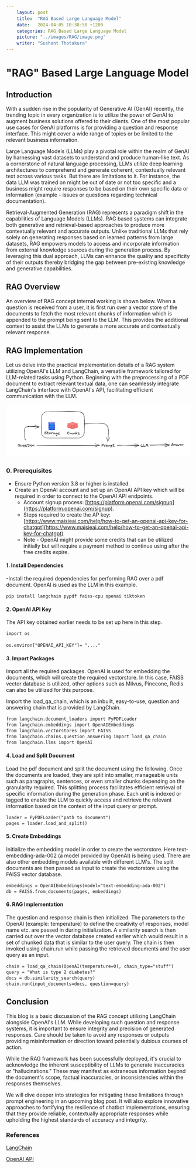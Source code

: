 ```yaml
---
    layout: post
    title:  "RAG Based Large Language Model"
    date:   2024-04-05 10:38:50 +1200
    categories: RAG Based Large Language Model
    picture: "../images/RAG/image.png"
    writer: "Sushant Thotakura"
---
```


# "RAG" Based Large Language Model

## Introduction

With a sudden rise in the popularity of Generative AI (GenAI) recently, the trending topic in every organization is to utilize the power of GenAI to augment business solutions offered to their clients. One of the most popular use cases for GenAI platforms is for providing a question and response interface. This might cover a wide range of topics or be limited to the relevant business information.

Large Language Models (LLMs) play a pivotal role within the realm of GenAI by harnessing vast datasets to understand and produce human-like text. As a cornerstone of natural language processing, LLMs utilize deep learning architectures to comprehend and generate coherent, contextually relevant text across various tasks. But there are limitations to it. For instance, the data LLM was trained on might be out of date or not too specific and a business might require responses to be based on their own specific data or information (example - issues or questions regarding technical documentation).

Retrieval-Augmented Generation (RAG) represents a paradigm shift in the capabilities of Language Models (LLMs). RAG based systems can integrate both generative and retrieval-based approaches to produce more contextually relevant and accurate outputs. Unlike traditional LLMs that rely solely on generating responses based on learned patterns from large datasets, RAG empowers models to access and incorporate information from external knowledge sources during the generation process. By leveraging this dual approach, LLMs can enhance the quality and specificity of their outputs thereby bridging the gap between pre-existing knowledge and generative capabilities.

## RAG Overview

An overview of RAG concept internal working is shown below. When a question is received from a user, it is first run over a vector store of the documents to fetch the most relevant chunks of information which is appended to the prompt being sent to the LLM. This provides the additional context to assist the LLMs to generate a more accurate and contextually relevant response.

## RAG Implementation

Let us delve into the practical implementation details of a RAG system utilizing OpenAI's LLM and LangChain, a versatile framework tailored for LLM-related tasks using Python. Beginning with the preprocessing of a PDF document to extract relevant textual data, one can seamlessly integrate LangChain's interface with OpenAI's API, facilitating efficient communication with the LLM.

![Alt text](../images/RAG/image.png "RAG")

### 0. Prerequisites

- Ensure Python version 3.8 or higher is installed.
- Create an OpenAI account and set up an OpenAI API key which will be required in order to connect to the OpenAI API endpoints.
  - Account signup process: [https://platform.openai.com/signup](https://platform.openai.com/signup).
  - Steps required to create the AP key: [https://www.maisieai.com/help/how-to-get-an-openai-api-key-for-chatgpt](https://www.maisieai.com/help/how-to-get-an-openai-api-key-for-chatgpt)
  - Note - OpenAI might provide some credits that can be utilized initially but will require a payment method to continue using after the free credits expire.

#### 1. Install Dependencies

-Install the required dependencies for performing RAG over a pdf document. OpenAI is used as the LLM in this example.

```
pip install langchain pypdf faiss-cpu openai tiktoken
```

#### 2. OpenAI API Key

The API key obtained earlier needs to be set up here in this step.

```
import os

os.environ["OPENAI_API_KEY"]= "...."
```

#### 3. Import Packages

Import all the required packages. OpenAI is used for embedding the documents, which will create the required vectorstore. In this case, FAISS vector database is utilized, other options such as Milvus, Pinecone, Redis can also be utilized for this purpose.

Import the load_qa_chain, which is an inbuilt, easy-to-use, question and answering chain that is provided by LangChain.

```
from langchain.document_loaders import PyPDFLoader
from langchain.embeddings import OpenAIEmbeddings
from langchain.vectorstores import FAISS
from langchain.chains.question_answering import load_qa_chain
from langchain.llms import OpenAI
```

#### 4. Load and Split Document

Load the pdf document and split the document using the following. Once the documents are loaded, they are split into smaller, manageable units such as paragraphs, sentences, or even smaller chunks depending on the granularity required. This splitting process facilitates efficient retrieval of specific information during the generation phase. Each unit is indexed or tagged to enable the LLM to quickly access and retrieve the relevant information based on the context of the input query or prompt.

```
loader = PyPDFLoader("path to document")
pages = loader.load_and_split()
```

#### 5. Create Embeddings

Initialize the embedding model in order to create the vectorstore. Here text-embedding-ada-002 (a model provided by OpenAI) is being used. There are also other embedding models available with different LLM's. The split documents are then passed as input to create the vectorstore using the FAISS vector database.

```
embeddings = OpenAIEmbeddings(model="text-embedding-ada-002")
db = FAISS.from_documents(pages, embeddings)
```

#### 6. RAG Implementation

The question and response chain is then initialized. The parameters to the OpenAI (example: temperature) to define the creativity of responses, model name etc. are passed in during initialization. A similarity search is then carried out over the vector database created earlier which would result in a set of chunked data that is similar to the user query. The chain is then invoked using chain.run while passing the retrieved documents and the user query as an input.

```
chain = load_qa_chain(OpenAI(temperature=0), chain_type="stuff")
query = "What is type 2 diabetes?"
docs = db.similarity_search(query)
chain.run(input_documents=docs, question=query)
```

## Conclusion

This blog is a basic discussion of the RAG concept utilizing LangChain alongside OpenAI's LLM. While developing such question and response systems, it is important to ensure integrity and precision of generated responses. Care should be taken to avoid any responses or outputs providing misinformation or direction toward potentially dubious courses of action.

While the RAG framework has been successfully deployed, it's crucial to acknowledge the inherent susceptibility of LLMs to generate inaccuracies or "hallucinations." These may manifest as extraneous information beyond the document's scope, factual inaccuracies, or inconsistencies within the responses themselves.

We will dive deeper into strategies for mitigating these limitations through prompt engineering in an upcoming blog post. It will also explore innovative approaches to fortifying the resilience of chatbot implementations, ensuring that they provide reliable, contextually appropriate responses while upholding the highest standards of accuracy and integrity.

### References

[LangChain](https://www.langchain.com/)

[OpenAI API](https://openai.com/blog/openai-api/)
